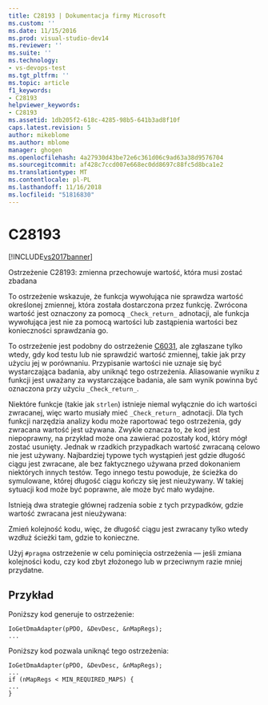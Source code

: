 ```yaml
---
title: C28193 | Dokumentacja firmy Microsoft
ms.custom: ''
ms.date: 11/15/2016
ms.prod: visual-studio-dev14
ms.reviewer: ''
ms.suite: ''
ms.technology:
- vs-devops-test
ms.tgt_pltfrm: ''
ms.topic: article
f1_keywords:
- C28193
helpviewer_keywords:
- C28193
ms.assetid: 1db205f2-618c-4285-98b5-641b3ad8f10f
caps.latest.revision: 5
author: mikeblome
ms.author: mblome
manager: ghogen
ms.openlocfilehash: 4a27930d43be72e6c361d06c9ad63a38d9576704
ms.sourcegitcommit: af428c7ccd007e668ec0dd8697c88fc5d8bca1e2
ms.translationtype: MT
ms.contentlocale: pl-PL
ms.lasthandoff: 11/16/2018
ms.locfileid: "51816830"
---
```

# <a name="c28193"></a>C28193
[!INCLUDE[vs2017banner](../includes/vs2017banner.md)]

Ostrzeżenie C28193: zmienna przechowuje wartość, która musi zostać zbadana  
  
 To ostrzeżenie wskazuje, że funkcja wywołująca nie sprawdza wartość określonej zmiennej, która została dostarczona przez funkcję. Zwrócona wartość jest oznaczony za pomocą `_Check_return_` adnotacji, ale funkcja wywołująca jest nie za pomocą wartości lub zastąpienia wartości bez konieczności sprawdzania go.  
  
 To ostrzeżenie jest podobny do ostrzeżenie [C6031](../code-quality/c6031.md), ale zgłaszane tylko wtedy, gdy kod testu lub nie sprawdzić wartość zmiennej, takie jak przy użyciu jej w porównaniu. Przypisanie wartości nie uznaje się być wystarczająca badania, aby uniknąć tego ostrzeżenia. Aliasowanie wyniku z funkcji jest uważany za wystarczające badania, ale sam wynik powinna być oznaczona przy użyciu `_Check_return_`.  
  
 Niektóre funkcje (takie jak `strlen`) istnieje niemal wyłącznie do ich wartości zwracanej, więc warto musiały mieć `_Check_return_` adnotacji. Dla tych funkcji narzędzia analizy kodu może raportować tego ostrzeżenia, gdy zwracana wartość jest używana. Zwykle oznacza to, że kod jest niepoprawny, na przykład może ona zawierać pozostały kod, który mógł zostać usunięty. Jednak w rzadkich przypadkach wartość zwracaną celowo nie jest używany. Najbardziej typowe tych wystąpień jest gdzie długość ciągu jest zwracane, ale bez faktycznego używana przed dokonaniem niektórych innych testów. Tego innego testu powoduje, że ścieżka do symulowane, której długość ciągu kończy się jest nieużywany. W takiej sytuacji kod może być poprawne, ale może być mało wydajne.  
  
 Istnieją dwa strategie głównej radzenia sobie z tych przypadków, gdzie wartość zwracana jest nieużywana:  
  
 Zmień kolejność kodu, więc, że długość ciągu jest zwracany tylko wtedy wzdłuż ścieżki tam, gdzie to konieczne.  
  
 Użyj `#pragma` ostrzeżenie w celu pominięcia ostrzeżenia — jeśli zmiana kolejności kodu, czy kod zbyt złożonego lub w przeciwnym razie mniej przydatne.  
  
## <a name="example"></a>Przykład  
 Poniższy kod generuje to ostrzeżenie:  
  
```  
IoGetDmaAdapter(pPDO, &DevDesc, &nMapRegs);  
...  
```  
  
 Poniższy kod pozwala uniknąć tego ostrzeżenia:  
  
```  
IoGetDmaAdapter(pPDO, &DevDesc, &nMapRegs);  
...  
if (nMapRegs < MIN_REQUIRED_MAPS) {  
...  
}  
```



